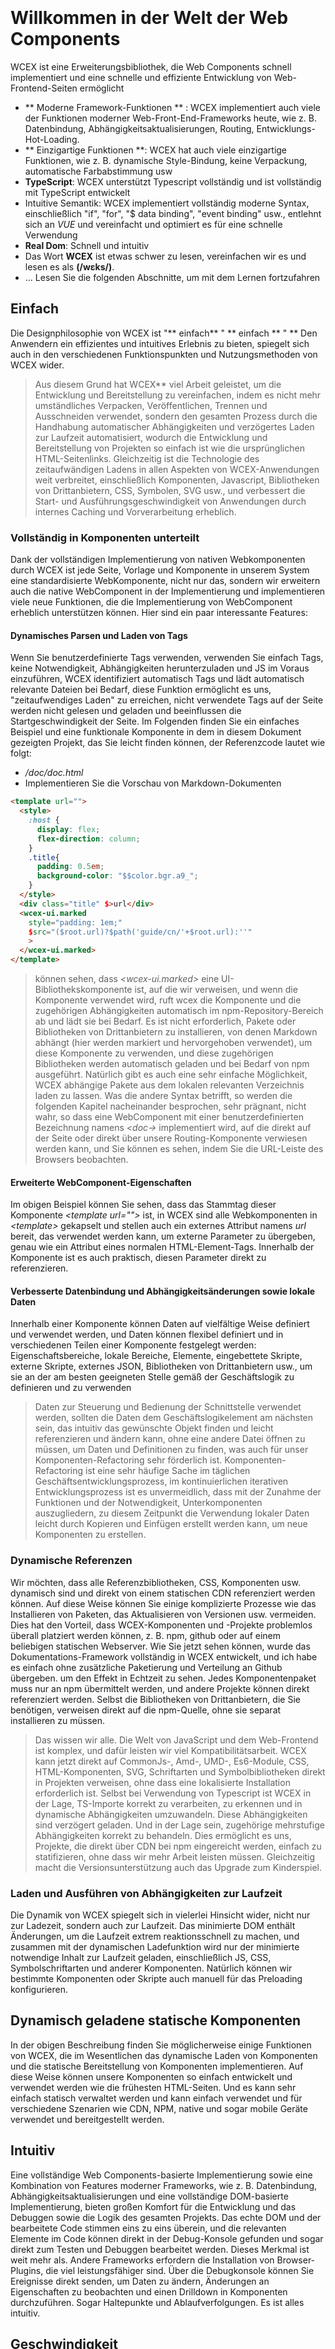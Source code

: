 <!--DESC: {icon:{name:"explore",pkg:"mdi",type:"filled"},id:1} -->

<p align=center><svg width=8em src="/logo.svg" ></svg></p>

# Willkommen in der Welt der Web Components

WCEX ist eine Erweiterungsbibliothek, die Web Components schnell implementiert und eine schnelle und effiziente Entwicklung von Web-Frontend-Seiten ermöglicht

- ** Moderne Framework-Funktionen ** : WCEX implementiert auch viele der Funktionen moderner Web-Front-End-Frameworks heute, wie z. B. Datenbindung, Abhängigkeitsaktualisierungen, Routing, Entwicklungs-Hot-Loading.
- ** Einzigartige Funktionen **: WCEX hat auch viele einzigartige Funktionen, wie z. B. dynamische Style-Bindung, keine Verpackung, automatische Farbabstimmung usw
- **TypeScript**: WCEX unterstützt Typescript vollständig und ist vollständig mit TypeScript entwickelt
- Intuitive Semantik: WCEX implementiert vollständig moderne Syntax, einschließlich "if", "for", "$ data binding", "event binding" usw., entlehnt sich an *VUE* und vereinfacht und optimiert es für eine schnelle Verwendung
- **Real Dom**: Schnell und intuitiv
- Das Wort **WCEX** ist etwas schwer zu lesen, vereinfachen wir es und lesen es als **(/wɛks/)**.
- ... Lesen Sie die folgenden Abschnitte, um mit dem Lernen fortzufahren

## Einfach

Die Designphilosophie von WCEX ist "** einfach** " ** einfach ** " **
Den Anwendern ein effizientes und intuitives Erlebnis zu bieten, spiegelt sich auch in den verschiedenen Funktionspunkten und Nutzungsmethoden von WCEX wider.

> Aus diesem Grund hat WCEX** viel Arbeit geleistet, um die Entwicklung und Bereitstellung zu vereinfachen, indem es nicht mehr umständliches Verpacken, Veröffentlichen, Trennen und Ausschneiden verwendet, sondern den gesamten Prozess durch die Handhabung automatischer Abhängigkeiten und verzögertes Laden zur Laufzeit automatisiert, wodurch die Entwicklung und Bereitstellung von Projekten so einfach ist wie die ursprünglichen HTML-Seitenlinks. Gleichzeitig ist die Technologie des zeitaufwändigen Ladens in allen Aspekten von WCEX-Anwendungen weit verbreitet, einschließlich Komponenten, Javascript, Bibliotheken von Drittanbietern, CSS, Symbolen, SVG usw., und verbessert die Start- und Ausführungsgeschwindigkeit von Anwendungen durch internes Caching und Vorverarbeitung erheblich.

### Vollständig in Komponenten unterteilt

Dank der vollständigen Implementierung von nativen Webkomponenten durch WCEX ist jede Seite, Vorlage und Komponente in unserem System eine standardisierte WebKomponente, nicht nur das, sondern wir erweitern auch die native WebComponent in der Implementierung und implementieren viele neue Funktionen, die die Implementierung von WebComponent erheblich unterstützen können. Hier sind ein paar interessante Features:

#### Dynamisches Parsen und Laden von Tags

Wenn Sie benutzerdefinierte Tags verwenden, verwenden Sie einfach Tags, keine Notwendigkeit, Abhängigkeiten herunterzuladen und JS im Voraus einzuführen, WCEX identifiziert automatisch Tags und lädt automatisch relevante Dateien bei Bedarf, diese Funktion ermöglicht es uns, "zeitaufwendiges Laden" zu erreichen, nicht verwendete Tags auf der Seite werden nicht gelesen und geladen und beeinflussen die Startgeschwindigkeit der Seite. Im Folgenden finden Sie ein einfaches Beispiel und eine funktionale Komponente in dem in diesem Dokument gezeigten Projekt, das Sie leicht finden können, der Referenzcode lautet wie folgt:
- _/doc/doc.html_
- Implementieren Sie die Vorschau von Markdown-Dokumenten
```html
<template url="">
  <style>
    :host {
      display: flex;
      flex-direction: column;
    }
    .title{
      padding: 0.5em;
      background-color: "$$color.bgr.a9_";
    }
  </style>
  <div class="title" $>url</div>
  <wcex-ui.marked 
    style="padding: 1em;" 
    $src="($root.url)?$path('guide/cn/'+$root.url):''"
    >
  </wcex-ui.marked>
</template>
```

> können sehen, dass _\<wcex-ui.marked\>_ eine UI-Bibliothekskomponente ist, auf die wir verweisen, und wenn die Komponente verwendet wird, ruft wcex die Komponente und die zugehörigen Abhängigkeiten automatisch im npm-Repository-Bereich ab und lädt sie bei Bedarf. Es ist nicht erforderlich, Pakete oder Bibliotheken von Drittanbietern zu installieren, von denen Markdown abhängt (hier werden markiert und hervorgehoben verwendet), um diese Komponente zu verwenden, und diese zugehörigen Bibliotheken werden automatisch geladen und bei Bedarf von npm ausgeführt. Natürlich gibt es auch eine sehr einfache Möglichkeit, WCEX abhängige Pakete aus dem lokalen relevanten Verzeichnis laden zu lassen. Was die andere Syntax betrifft, so werden die folgenden Kapitel nacheinander besprochen, sehr prägnant, nicht wahr, so dass eine WebComponent mit einer benutzerdefinierten Bezeichnung namens _\<doc-\>_ implementiert wird, auf die direkt auf der Seite oder direkt über unsere Routing-Komponente verwiesen werden kann, und Sie können es sehen, indem Sie die URL-Leiste des Browsers beobachten.

#### Erweiterte WebComponent-Eigenschaften
Im obigen Beispiel können Sie sehen, dass das Stammtag dieser Komponente _\<template url=""\>_ ist, in WCEX sind alle Webkomponenten in _\<template\>_ gekapselt und stellen auch ein externes Attribut namens _url_ bereit, das verwendet werden kann, um externe Parameter zu übergeben, genau wie ein Attribut eines normalen HTML-Element-Tags. Innerhalb der Komponente ist es auch praktisch, diesen Parameter direkt zu referenzieren.


#### Verbesserte Datenbindung und Abhängigkeitsänderungen sowie lokale Daten
Innerhalb einer Komponente können Daten auf vielfältige Weise definiert und verwendet werden, und Daten können flexibel definiert und in verschiedenen Teilen einer Komponente festgelegt werden: Eigenschaftsbereiche, lokale Bereiche, Elemente, eingebettete Skripte, externe Skripte, externes JSON, Bibliotheken von Drittanbietern usw., um sie an der am besten geeigneten Stelle gemäß der Geschäftslogik zu definieren und zu verwenden
> Daten zur Steuerung und Bedienung der Schnittstelle verwendet werden, sollten die Daten dem Geschäftslogikelement am nächsten sein, das intuitiv das gewünschte Objekt finden und leicht referenzieren und ändern kann, ohne eine andere Datei öffnen zu müssen, um Daten und Definitionen zu finden, was auch für unser Komponenten-Refactoring sehr förderlich ist. Komponenten-Refactoring ist eine sehr häufige Sache im täglichen Geschäftsentwicklungsprozess, im kontinuierlichen iterativen Entwicklungsprozess ist es unvermeidlich, dass mit der Zunahme der Funktionen und der Notwendigkeit, Unterkomponenten auszugliedern, zu diesem Zeitpunkt die Verwendung lokaler Daten leicht durch Kopieren und Einfügen erstellt werden kann, um neue Komponenten zu erstellen.

### Dynamische Referenzen
Wir möchten, dass alle Referenzbibliotheken, CSS, Komponenten usw. dynamisch sind und direkt von einem statischen CDN referenziert werden können. Auf diese Weise können Sie einige komplizierte Prozesse wie das Installieren von Paketen, das Aktualisieren von Versionen usw. vermeiden. Dies hat den Vorteil, dass WCEX-Komponenten und -Projekte problemlos überall platziert werden können, z. B. npm, github oder auf einem beliebigen statischen Webserver. Wie Sie jetzt sehen können, wurde das Dokumentations-Framework vollständig in WCEX entwickelt, und ich habe es einfach ohne zusätzliche Paketierung und Verteilung an Github übergeben. um den Effekt in Echtzeit zu sehen. Jedes Komponentenpaket muss nur an npm übermittelt werden, und andere Projekte können direkt referenziert werden. Selbst die Bibliotheken von Drittanbietern, die Sie benötigen, verweisen direkt auf die npm-Quelle, ohne sie separat installieren zu müssen.

> Das wissen wir alle. Die Welt von JavaScript und dem Web-Frontend ist komplex, und dafür leisten wir viel Kompatibilitätsarbeit. WCEX kann jetzt direkt auf CommonJs-, Amd-, UMD-, Es6-Module, CSS, HTML-Komponenten, SVG, Schriftarten und Symbolbibliotheken direkt in Projekten verweisen, ohne dass eine lokalisierte Installation erforderlich ist. Selbst bei Verwendung von Typescript ist WCEX in der Lage, TS-Importe korrekt zu verarbeiten, zu erkennen und in dynamische Abhängigkeiten umzuwandeln. Diese Abhängigkeiten sind verzögert geladen. Und in der Lage sein, zugehörige mehrstufige Abhängigkeiten korrekt zu behandeln. Dies ermöglicht es uns, Projekte, die direkt über CDN bei npm eingereicht werden, einfach zu statifizieren, ohne dass wir mehr Arbeit leisten müssen. Gleichzeitig macht die Versionsunterstützung auch das Upgrade zum Kinderspiel.

### Laden und Ausführen von Abhängigkeiten zur Laufzeit
Die Dynamik von WCEX spiegelt sich in vielerlei Hinsicht wider, nicht nur zur Ladezeit, sondern auch zur Laufzeit. Das minimierte DOM enthält Änderungen, um die Laufzeit extrem reaktionsschnell zu machen, und zusammen mit der dynamischen Ladefunktion wird nur der minimierte notwendige Inhalt zur Laufzeit geladen, einschließlich JS, CSS, Symbolschriftarten und anderer Komponenten. Natürlich können wir bestimmte Komponenten oder Skripte auch manuell für das Preloading konfigurieren.

## Dynamisch geladene statische Komponenten
In der obigen Beschreibung finden Sie möglicherweise einige Funktionen von WCEX, die im Wesentlichen das dynamische Laden von Komponenten und die statische Bereitstellung von Komponenten implementieren. Auf diese Weise können unsere Komponenten so einfach entwickelt und verwendet werden wie die frühesten HTML-Seiten. Und es kann sehr einfach statisch verwaltet werden und kann einfach verwendet und für verschiedene Szenarien wie CDN, NPM, native und sogar mobile Geräte verwendet und bereitgestellt werden.

## Intuitiv
Eine vollständige Web Components-basierte Implementierung sowie eine Kombination von Features moderner Frameworks, wie z. B. Datenbindung, Abhängigkeitsaktualisierungen und eine vollständige DOM-basierte Implementierung, bieten großen Komfort für die Entwicklung und das Debuggen sowie die Logik des gesamten Projekts. Das echte DOM und der bearbeitete Code stimmen eins zu eins überein, und die relevanten Elemente im Code können direkt in der Debug-Konsole gefunden und sogar direkt zum Testen und Debuggen bearbeitet werden. Dieses Merkmal ist weit mehr als. Andere Frameworks erfordern die Installation von Browser-Plugins, die viel leistungsfähiger sind. Über die Debugkonsole können Sie Ereignisse direkt senden, um Daten zu ändern, Änderungen an Eigenschaften zu beobachten und einen Drilldown in Komponenten durchzuführen. Sogar Haltepunkte und Ablaufverfolgungen. Es ist alles intuitiv.

## Geschwindigkeit
WCEX läuft sehr schnell, wir haben viel Arbeit geleistet, um es zu beschleunigen, neben der Minimierung des dynamischen Abhängigkeitsladens implementieren wir auch Vorlagenvorverarbeitung und -zwischenspeicherung, CSS-Injektion und Caching, Schriftartsymbole usw.
> Es ist erwähnenswert, dass WCEX nicht wie andere Frameworks ist, die VDOM verwenden, es basiert vollständig auf dem echten DOM-Baum für Merge-Änderungen und -Verarbeitung, wir geben den DOM-Baum-Differenzvergleichsalgorithmus auf und implementieren stattdessen einen kleinen Änderungssammler, um zu erreichen, wenn sich die Daten ändern, die kleinste Änderungseinheit zu erhalten, sie zusammenzuführen und schließlich auf einmal in das DOM zu aktualisieren, so dass die Antwortgeschwindigkeit auf das System stark verbessert wird.

## Fortschreitende Entwicklung
Im Gegensatz zu anderen Frameworks hat WCEX keine starke Sprachpräferenz, sei es HTML, Javscript, Typescript usw., es ist eine Entwicklungsentscheidung, die wir unterstützen und empfehlen, aber wenn sich das Projekt entwickelt, ist es ein schrittweiser Entwicklungsprozess, der von einfach zu komplex geht und dann aufgeteilt und rekonstruiert wird. Befolgen Sie dabei das "Good Cat"-Konzept, die schnelle Implementierung, die optimierte Logik und das bequeme iterative Upgrade.

> Das machen wir in der Regel in unseren Projekten:
> - Erstens, logisch einfache Seiten, in der Regel in einer reinen _HTML_ Weise, versuchen, die Verwendung von Javascript zu vermeiden, weil dies dazu führt, dass die Definition von Variablennamen und Referenzen getrennt wird, sieht müde aus;
> - Zweitens, wenn die Komplexität des Geschäfts zunimmt, insbesondere wenn die Inline-JS-Anweisung lang ist, migrieren Sie JS in die _HTML Inline-Skript-tag_ und verwenden Sie Javascript-Syntax, damit eine grundlegende Syntaxprüfung und eine bessere Formatierung durchgeführt werden kann.
> - Drittens, wenn das Geschäft weiter wächst und die Anzahl der Codezeilen zunimmt, kontrollieren wir in der Regel _inlining JavaScript_ Innerhalb von 50 Zeilen wird Js in unabhängige Typescript-Dateien aufgeteilt und vervollständigt den Typ. Mit der Unterstützung von _WCEX_ wäre diese Arbeit einfach;
> - Schließlich ist die Komponente noch größer, und dies ist, wenn die Komponente unabhängig voneinander geteilt wird



## Kostengünstige Lieferung
Der Lebenszyklus eines Softwareprodukts ist komplexer, WCEX überlegt, wie eine allgemeine Vereinfachung und Optimierung im gesamten Lebenszyklus des Softwareprodukts erreicht werden kann, einschließlich der Entwicklungs- und Debugging-Kette. Testen Sie Bereitstellungsversionen und nachfolgende Änderungen. Versionsiteration und viele andere Links. Optimieren und vereinfachen Sie diese Verknüpfungen. Es kann die Effizienz unserer Entwicklung erheblich verbessern. Dies reduziert die Kosten für den gesamten Softwareentwicklungszyklus. Daher sind viele der Funktionen, die wir entwerfen, mit diesen verbunden. In den folgenden Kapiteln. Sie werden wahrscheinlich in jedem Schritt einige interessante Apps sehen.
> Basierend auf den Merkmalen dynamischer Abhängigkeiten und Ladevorgänge können z. B. in der Teamentwicklung Hot-Updates für die Zusammenarbeit mit mehreren Komponenten und kollaborativen Netzwerken für mehrere Personen erreicht werden, und diese Aktualisierungen basieren auf lokalen Aktualisierungen. Alle Änderungen werden in Echtzeit in Ihrer Live-Vorschau angezeigt

> Durch die Funktion der statischen WCEX-Komponenten können Sie npm und GitHub sogar direkt als Ihren persönlichen Blog nutzen, so dass keine Server benötigt werden und keine Traffic-Gebühren, wie gut.

> Dieses Dokument tut genau das, mit Frameworks und Komponenten, die in WCEX geschrieben sind, verweist auf einige vorgefertigte Pakete von Drittanbietern auf NPM, und einige Inhalte sind in Markdown geschrieben. Es wurde schließlich direkt auf NPM veröffentlicht, über ein öffentliches freies CDN, was jetzt zu sehen ist.

## Sonstiges
Es gibt eine kleine Schaltfläche in der oberen rechten Ecke, Sie können die Eigenschaften von WCEX _Semantic Echtzeit-Farbe Matching_ erleben, wählen Sie Ihre Lieblingsfarbe.

Darüber hinaus können Sie sehen, dass in diesem Dokument spezielle chinesische Schriftarten verwendet werden, und WCEX implementiert auch das zeitaufwändige Laden großer chinesischer Schriftarten. Die Benutzerfreundlichkeit, eine Vielzahl von chinesischen Schriftarten im Browser zu verwenden, wurde erheblich verbessert, und die Details des Ladens von Schriftarten können in der Debugging-Konsole gesehen werden, und die Verwendung dieser chinesischen Schriftart hängt nicht von anderen API-Diensten von Drittanbietern ab, die ebenfalls vollständig statisch sind und offline unterstützen, und es wird ein Kapitel geben, das der Unterstützung und Optimierung des Ladens chinesischer Schriftarten gewidmet ist Referenzprojekt: [https://github.com/wc-ex/cn-fontsource]( https://github.com/wc-ex/cn-fontsource)
